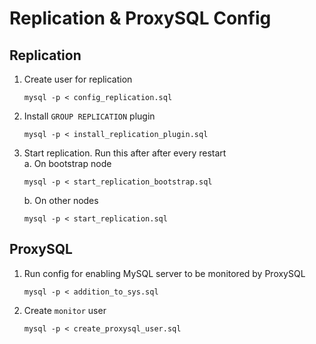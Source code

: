 # Replication & ProxySQL Config
## Replication
1. Create user for replication
    ```
    mysql -p < config_replication.sql
    ```
2. Install `GROUP REPLICATION`  plugin
    ```
    mysql -p < install_replication_plugin.sql
    ```
3. Start replication. Run this after after every restart  
    a. On bootstrap node
    ```
    mysql -p < start_replication_bootstrap.sql
    ```
    b. On other nodes
    ```
    mysql -p < start_replication.sql
    ```
## ProxySQL
1. Run config for enabling MySQL server to be monitored by ProxySQL
    ```
    mysql -p < addition_to_sys.sql
    ```
2. Create `monitor` user
    ```
    mysql -p < create_proxysql_user.sql
    ```
